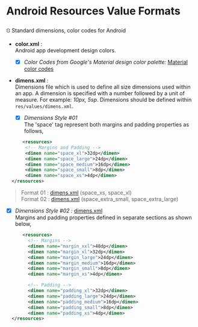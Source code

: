 # Android Resources Value Formats
⛻ Standard dimensions, color codes for Android

- **color.xml** :\
Android app development design colors.
  - [x] *Color Codes from Google's Material design color palette:* [Material color codes](https://github.com/rshavinda/android-resources-value-formats/blob/main/Color%20Codes/colors.xml)


- **dimens.xml** :\
Dimensions file which is used to define all size dimensions used within an app. A dimension is specified with a number followed by a unit of measure. For example: *10px, 5sp*. Dimensions should be defined within `res/values/dimens.xml`.

  - [x] *Dimensions Style #01* <br/>
 The 'space' tag represent both margins and padding properties as follows,
```xml
      <resources>
       <!-- Margins and Padding -->
       <dimen name="space_xl">32dp</dimen>
       <dimen name="space_large">24dp</dimen>
       <dimen name="space_medium">16dp</dimen> 
       <dimen name="space_small">8dp</dimen>
       <dimen name="space_xs">4dp</dimen>
  </resources>
```
> Format 01 : [dimens.xml](https://github.com/rshavinda/android-resources-value-formats/blob/main/Dimensions%20Style%20%2301/dimens-clean.xml) (space_xs, space_xl)\
> Format 02 : [dimens.xml](https://github.com/rshavinda/android-resources-value-formats/blob/main/Dimensions%20Style%20%2301/dimens-clean.xml) (space_extra_small, space_extra_large)


 - [x] *Dimensions Style #02 :* [dimens.xml](https://github.com/rshavinda/android-resources-value-formats/blob/main/Dimensions%20Style%20%2302/dimens-clean.xml) <br/> 
 Margins and padding properties defined in separate sections as shown below,
```xml
      <resources>
        <!-- Margins -->
        <dimen name="margin_xxl">48dp</dimen>
        <dimen name="margin_xl">32dp</dimen>
        <dimen name="margin_large">24dp</dimen>
        <dimen name="margin_medium">16dp</dimen> 
        <dimen name="margin_small">8dp</dimen>
        <dimen name="margin_xs">4dp</dimen>

        <!-- Padding -->
        <dimen name="padding_xl">32dp</dimen>
        <dimen name="padding_large">24dp</dimen>
        <dimen name="padding_medium">16dp</dimen>
        <dimen name="padding_small">8dp</dimen>
        <dimen name="padding_xs">4dp</dimen>
  </resources>
```
